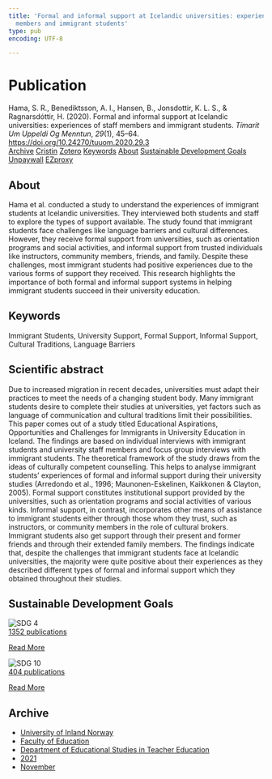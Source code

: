 ```yaml
---
title: 'Formal and informal support at Icelandic universities: experiences of staff
  members and immigrant students'
type: pub
encoding: UTF-8

---
```

<h1>Publication</h1>
<article id="csl-bib-container-44S7YZ28" class="csl-bib-container">
  <div class="csl-bib-body"> <div class="csl-entry">Hama, S. R., Benediktsson, A. I., Hansen, B., Jonsdottir, K. L. S., &#38; Ragnarsdóttir, H. (2020). Formal and informal support at Icelandic universities: experiences of staff members and immigrant students. <i>Tímarit Um Uppeldi Og Menntun</i>, <i>29</i>(1), 45–64. <a href="https://doi.org/10.24270/tuuom.2020.29.3">https://doi.org/10.24270/tuuom.2020.29.3</a></div> </div>
  <div class="csl-bib-buttons">
    <a href="#taxonomy-article-44S7YZ28" alt="archive" class="csl-bib-button">Archive</a>
    <a href="https://app.cristin.no/results/show.jsf?id=1951071" alt="Cristin" class="csl-bib-button">Cristin</a>
    <a href="http://zotero.org/groups/5881554/items/44S7YZ28" alt="Zotero" class="csl-bib-button">Zotero</a>
    <a href="#keywords-article-44S7YZ28" alt="keywords" class="csl-bib-button">Keywords</a>
    <a href="#about-article-44S7YZ28" alt="about_pub" class="csl-bib-button">About</a>
    <a href="#sdg-article-44S7YZ28" alt="sdg" class="csl-bib-button">Sustainable Development Goals</a>
    <a href="https://ojs.hi.is/tuuom/article/download/3165/1874" alt="Unpaywall" class="csl-bib-button">Unpaywall</a>
    <a href="https://ojs.hi.is/tuuom/article/download/3165/1874" alt="EZproxy" class="csl-bib-button">EZproxy</a>
  </div>
  <div id="csl-bib-meta-container-44S7YZ28"></div>
</article>
<div id="csl-bib-meta-44S7YZ28" class="csl-bib-meta">
  <article id="about-article-44S7YZ28" class="about_pub-article">
    <h1>About</h1>
    Hama et al. conducted a study to understand the experiences of immigrant students at Icelandic universities. They interviewed both students and staff to explore the types of support available. The study found that immigrant students face challenges like language barriers and cultural differences. However, they receive formal support from universities, such as orientation programs and social activities, and informal support from trusted individuals like instructors, community members, friends, and family. Despite these challenges, most immigrant students had positive experiences due to the various forms of support they received. This research highlights the importance of both formal and informal support systems in helping immigrant students succeed in their university education.
  </article>
  <article id="keywords-article-44S7YZ28" class="keywords-article">
    <h1>Keywords</h1>
    Immigrant Students, University Support, Formal Support, Informal Support, Cultural Traditions, Language Barriers
  </article>
  <article id="abstract-article-44S7YZ28" class="abstract-article">
    <h1>Scientific abstract</h1>
    Due to increased migration in recent decades, universities must adapt their practices to meet the needs of a changing student body. Many immigrant students desire to complete their studies at universities, yet factors such as language of communication and cultural traditions limit their possibilities. This paper comes out of a study titled Educational Aspirations, Opportunities and Challenges for Immigrants in University Education in Iceland. The findings are based on individual interviews with immigrant students and university staff members and focus group interviews with immigrant students. The theoretical framework of the study draws from the ideas of culturally competent counselling. This helps to analyse immigrant students’ experiences of formal and informal support during their university studies (Arredondo et al., 1996; Maunonen-Eskelinen, Kaikkonen &amp; Clayton, 2005). Formal support constitutes institutional support provided by the universities, such as orientation programs and social activities of various kinds. Informal support, in contrast, incorporates other means of assistance to immigrant students either through those whom they trust, such as instructors, or community members in the role of cultural brokers. Immigrant students also get support through their present and former friends and through their extended family members. The findings indicate that, despite the challenges that immigrant students face at Icelandic universities, the majority were quite positive about their experiences as they described different types of formal and informal support which they obtained throughout their studies.
  </article>
  <article id="sdg-article-44S7YZ28" class="sdg-article">
    <h1>Sustainable Development Goals</h1>
    <div class="sdg-container"><div id="sdg4" class="sdg">
        <img src="{{< params subfolder >}}images/sdg/sdg04_en.png" class="image" alt="SDG 4">
        <div class="sdg-overlay">
          <a href="/en/archive/?key=?sdg=4#archive" class="sdg-publication-count"><span>1352</span> publications</a>
          <p><a href="https://sdgs.un.org/goals/goal4" class="sdg-read-more">Read More</a></p>
        </div>
      </div> <div id="sdg10" class="sdg">
        <img src="{{< params subfolder >}}images/sdg/sdg10_en.png" class="image" alt="SDG 10">
        <div class="sdg-overlay">
          <a href="/en/archive/?key=?sdg=10#archive" class="sdg-publication-count"><span>404</span> publications</a>
          <p><a href="https://sdgs.un.org/goals/goal10" class="sdg-read-more">Read More</a></p>
        </div>
      </div></div>
  </article>
  <article id="taxonomy-article-44S7YZ28" class="taxonomy-article">
    <h1>Archive</h1>
    <ul>
      <li>
        <a href="/en/archive/?key=3DCRN523">University of Inland Norway</a>
      </li>
      <li>
        <a href="/en/archive/?key=WYNZA47F">Faculty of Education</a>
      </li>
      <li>
        <a href="/en/archive/?key=BKPR6TE7">Department of Educational Studies in Teacher Education</a>
      </li>
      <li>
        <a href="/en/archive/?key=F8UKZ6L4">2021</a>
      </li>
      <li>
        <a href="/en/archive/?key=YMEYZCB3">November</a>
      </li>
    </ul>
  </article>
</div>
